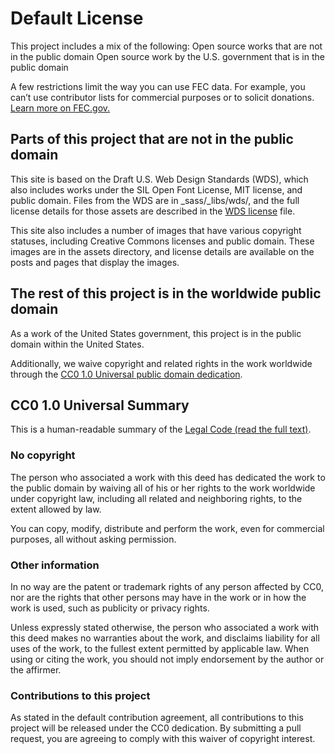 # Default License

This project includes a mix of the following:
Open source works that are not in the public domain
Open source work by the U.S. government that is in the public domain

A few restrictions limit the way you can use FEC data. For example, you can’t use contributor lists for commercial purposes or to solicit donations. [Learn more on FEC.gov.](http://www.fec.gov/pages/brochures/saleuse.shtml)

## Parts of this project that are not in the public domain
This site is based on the Draft U.S. Web Design Standards (WDS), which also includes works under the SIL Open Font License, MIT license, and public domain. Files from the WDS are in _sass/_libs/wds/, and the full license details for those assets are described in the [WDS license](https://github.com/uswds/uswds/blob/develop/LICENSE.md) file.

This site also includes a number of images that have various copyright statuses, including Creative Commons licenses and public domain. These images are in the assets directory, and license details are available on the posts and pages that display the images.

## The rest of this project is in the worldwide public domain
As a work of the United States government, this project is in the public domain within the United States.

Additionally, we waive copyright and related rights in the work worldwide through the [CC0 1.0 Universal public domain dedication](https://creativecommons.org/publicdomain/zero/1.0/).

## CC0 1.0 Universal Summary
This is a human-readable summary of the [Legal Code (read the full text)](https://creativecommons.org/publicdomain/zero/1.0/legalcode).

### No copyright
The person who associated a work with this deed has dedicated the work to the public domain by waiving all of his or her rights to the work worldwide under copyright law, including all related and neighboring rights, to the extent allowed by law.

You can copy, modify, distribute and perform the work, even for commercial purposes, all without asking permission.

### Other information
In no way are the patent or trademark rights of any person affected by CC0, nor are the rights that other persons may have in the work or in how the work is used, such as publicity or privacy rights.

Unless expressly stated otherwise, the person who associated a work with this deed makes no warranties about the work, and disclaims liability for all uses of the work, to the fullest extent permitted by applicable law. When using or citing the work, you should not imply endorsement by the author or the affirmer.

### Contributions to this project
As stated in the default contribution agreement, all contributions to this project will be released under the CC0 dedication. By submitting a pull request, you are agreeing to comply with this waiver of copyright interest.

